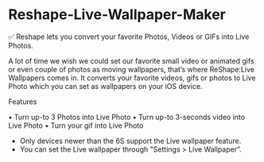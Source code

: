 # Reshape-Live-Wallpaper-Maker
✅ Reshape lets you convert your favorite Photos, Videos or GIFs into Live Photos.

A lot of time we wish we could set our favorite small video or animated gifs or even couple of photos as moving wallpapers, that’s where ReShape:Live Wallpapers comes in. It converts your favorite videos, gifs or photos to Live Photo which you can set as wallpapers on your iOS device.

Features

• Turn up-to 3 Photos into Live Photo
• Turn up-to 3-seconds video into Live Photo
• Turn your gif into Live Photo

* Only devices newer than the 6S support the Live wallpaper feature.
* You can set the Live wallpaper through "Settings > Live Wallpaper”.

[](screenshot.png)
